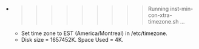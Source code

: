 * >>>>>>>>> Running inst-min-con-xtra-timezone.sh ...
  * Set time zone to EST (America/Montreal) in /etc/timezone.
  * Disk size = 1657452K. Space Used = 4K.
